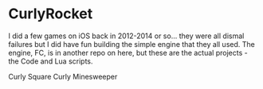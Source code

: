 # CurlyRocket

I did a few games on iOS back in 2012-2014 or so... they were all dismal failures but I did have fun building the simple engine that they all used. The engine, FC, is in another repo on here, but these are the actual projects - the Code and Lua scripts.

Curly Square
Curly Minesweeper

